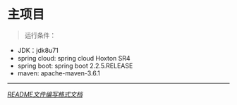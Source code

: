 # 主项目
> 运行条件：
- JDK：jdk8u71 
- spring cloud: spring cloud Hoxton SR4
- spring boot: spring boot 2.2.5.RELEASE
- maven: apache-maven-3.6.1

---

*[README文件编写格式文档](https://www.jianshu.com/p/191d1e21f7ed)*